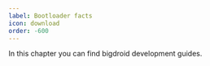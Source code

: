 ```yaml
---
label: Bootloader facts
icon: download
order: -600
---
```


In this chapter you can find bigdroid development guides.
